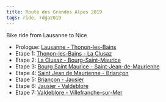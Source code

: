 ```yaml
---
title: Route des Grandes Alpes 2019
tags: ride, rdga2019
---
```


Bike ride from Lausanne to Nice

* Prologue: [Lausanne - Thonon-les-Bains]({filename}2019-07-26-Route-des-Grandes-Alpes-Etape-0.md)
* Etape 1: [Thonon-les-Bains - La Clusaz]({filename}2019-07-27-Route-des-Grandes-Alpes-Etape-1.md)
* Etape 2: [La Clusaz - Bourg-Saint-Maurice]({filename}2019-07-28-Route-des-Grandes-Alpes-Etape-2.md)
* Etape 3: [Bourg Saint Maurice - Saint-Jean-de-Maurienne]({filename}2019-07-29-Route-des-Grandes-Alpes-Etape-3.md)
* Etape 4: [Saint Jean de Maurienne - Briançon]({filename}2019-07-30-Route-des-Grandes-Alpes-Etape-4.md)
* Etape 5: [Briançon - Jausier]({filename}2019-07-31-Route-des-Grandes-Alpes-Etape-5.md)
* Etape 6: [Jausier - Valdeblore]({filename}2019-08-01-Route-des-Grandes-Alpes-Etape-6.md)
* Etape 7: [Valdeblore - Villefranche-sur-Mer]({filename}2019-08-02-Route-des-Grandes-Alpes-Etape-7.md)
